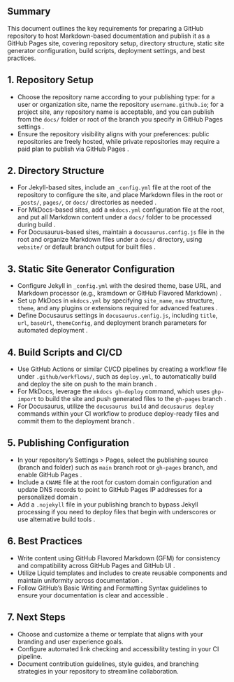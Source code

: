 ## Summary
This document outlines the key requirements for preparing a GitHub repository to host Markdown-based documentation and publish it as a GitHub Pages site, covering repository setup, directory structure, static site generator configuration, build scripts, deployment settings, and best practices.

## 1. Repository Setup
- Choose the repository name according to your publishing type: for a user or organization site, name the repository `username.github.io`; for a project site, any repository name is acceptable, and you can publish from the `docs/` folder or root of the branch you specify in GitHub Pages settings  .
- Ensure the repository visibility aligns with your preferences: public repositories are freely hosted, while private repositories may require a paid plan to publish via GitHub Pages .

## 2. Directory Structure
- For Jekyll-based sites, include an `_config.yml` file at the root of the repository to configure the site, and place Markdown files in the root or `_posts/`, `pages/`, or `docs/` directories as needed  .
- For MkDocs-based sites, add a `mkdocs.yml` configuration file at the root, and put all Markdown content under a `docs/` folder to be processed during build .
- For Docusaurus-based sites, maintain a `docusaurus.config.js` file in the root and organize Markdown files under a `docs/` directory, using `website/` or default branch output for built files .

## 3. Static Site Generator Configuration
- Configure Jekyll in `_config.yml` with the desired theme, base URL, and Markdown processor (e.g., kramdown or GitHub Flavored Markdown) .
- Set up MkDocs in `mkdocs.yml` by specifying `site_name`, `nav` structure, `theme`, and any plugins or extensions required for advanced features .
- Define Docusaurus settings in `docusaurus.config.js`, including `title`, `url`, `baseUrl`, `themeConfig`, and deployment branch parameters for automated deployment .

## 4. Build Scripts and CI/CD
- Use GitHub Actions or similar CI/CD pipelines by creating a workflow file under `.github/workflows/`, such as `deploy.yml`, to automatically build and deploy the site on push to the main branch .
- For MkDocs, leverage the `mkdocs gh-deploy` command, which uses `ghp-import` to build the site and push generated files to the `gh-pages` branch .
- For Docusaurus, utilize the `docusaurus build` and `docusaurus deploy` commands within your CI workflow to produce deploy-ready files and commit them to the deployment branch .

## 5. Publishing Configuration
- In your repository’s Settings > Pages, select the publishing source (branch and folder) such as `main` branch root or `gh-pages` branch, and enable GitHub Pages .
- Include a `CNAME` file at the root for custom domain configuration and update DNS records to point to GitHub Pages IP addresses for a personalized domain .
- Add a `.nojekyll` file in your publishing branch to bypass Jekyll processing if you need to deploy files that begin with underscores or use alternative build tools .

## 6. Best Practices
- Write content using GitHub Flavored Markdown (GFM) for consistency and compatibility across GitHub Pages and GitHub UI .
- Utilize Liquid templates and includes to create reusable components and maintain uniformity across documentation .
- Follow GitHub’s Basic Writing and Formatting Syntax guidelines to ensure your documentation is clear and accessible .

## 7. Next Steps
- Choose and customize a theme or template that aligns with your branding and user experience goals.
- Configure automated link checking and accessibility testing in your CI pipeline.
- Document contribution guidelines, style guides, and branching strategies in your repository to streamline collaboration.